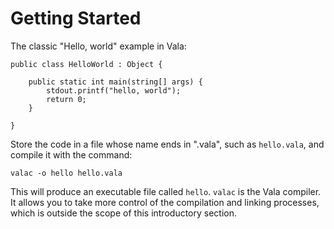 # Getting Started

The classic "Hello, world" example in Vala:

```vala
public class HelloWorld : Object {

    public static int main(string[] args) {
        stdout.printf("hello, world");
        return 0;
    } 
    
}
```

Store the code in a file whose name ends in ".vala", such as `hello.vala`, and compile it with the command:

`valac -o hello hello.vala`

This will produce an executable file called `hello`. `valac` is the Vala compiler. It allows you to take more control of the compilation and linking processes, which is outside the scope of this introductory section.
